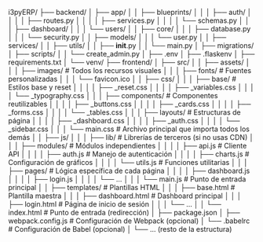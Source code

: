 i3pyERP/
├── backend/
│   ├── app/
│   │   ├── blueprints/
│   │   │   ├── auth/
│   │   │   │   ├── routes.py
│   │   │   │   ├── services.py
│   │   │   │   └── schemas.py
│   │   │   ├── dashboard/
│   │   │   └── users/
│   │   ├── core/
│   │   │   ├── database.py
│   │   │   └── security.py
│   │   ├── models/
│   │   │   └── user.py
│   │   ├── services/
│   │   ├── utils/
│   │   ├── __init__.py
│   │   └── main.py
│   ├── migrations/
│   ├── scripts/
│   │   └── create_admin.py
│   ├── .env
│   ├── .flaskenv
│   ├── requirements.txt
│   └── venv/
├── frontend/
│   ├── src/
│   │   ├── assets/
│   │   │   ├── images/          # Todos los recursos visuales
│   │   │   ├── fonts/           # Fuentes personalizadas
│   │   │   └── favicon.ico
│   │   ├── css/
│   │   │   ├── base/            # Estilos base y reset
│   │   │   │   ├── _reset.css
│   │   │   │   ├── _variables.css
│   │   │   │   └── _typography.css
│   │   │   ├── components/      # Componentes reutilizables
│   │   │   │   ├── _buttons.css
│   │   │   │   ├── _cards.css
│   │   │   │   ├── _forms.css
│   │   │   │   └── _tables.css
│   │   │   ├── layouts/         # Estructuras de página
│   │   │   │   ├── _dashboard.css
│   │   │   │   ├── _auth.css
│   │   │   │   └── _sidebar.css
│   │   │   └── main.css         # Archivo principal que importa todos los demás
│   │   ├── js/
│   │   │   ├── lib/             # Librerías de terceros (si no usas CDN)
│   │   │   ├── modules/         # Módulos independientes
│   │   │   │   ├── api.js       # Cliente API
│   │   │   │   ├── auth.js      # Manejo de autenticación
│   │   │   │   ├── charts.js    # Configuración de gráficos
│   │   │   │   └── utils.js     # Funciones utilitarias
│   │   │   ├── pages/           # Lógica específica de cada página
│   │   │   │   ├── dashboard.js
│   │   │   │   ├── login.js
│   │   │   │   └── ...
│   │   │   └── main.js          # Punto de entrada principal
│   │   ├── templates/           # Plantillas HTML
│   │   │   ├── base.html        # Plantilla maestra
│   │   │   ├── dashboard.html   # Dashboard principal
│   │   │   ├── login.html       # Página de inicio de sesión
│   │   │   └── ...
│   │   └── index.html           # Punto de entrada (redirección)
│   ├── package.json
│   ├── webpack.config.js        # Configuración de Webpack (opcional)
│   └── .babelrc                 # Configuración de Babel (opcional)
│
└── ... (resto de la estructura)